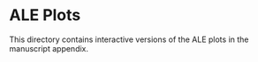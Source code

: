# ALE Plots

This directory contains interactive versions of the ALE plots in the manuscript appendix.
